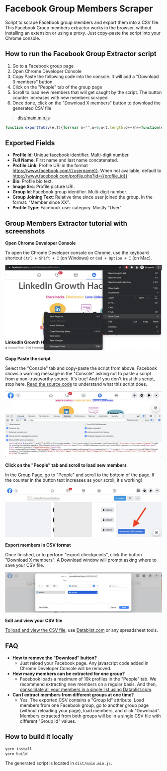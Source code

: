 # Facebook Group Members Scraper

Script to scrape Facebook group members and export them into a CSV file. This Facebook Group members extractor works in the browser, without installing an extension or using a proxy. Just copy-paste the script into your Chrome console.

## How to run the Facebook Group Extractor script

 1. Go to a Facebook group page
 1. Open Chrome Developer Console
 1. Copy Paste the following code into the console. It will add a "Download 0 members" button
 1. Click on the "People" tab of the group page
 1. Scroll to load new members that will get caught by the script. The button counter increases with new members scraped.
 1. Once done, click on the "Download X members" button to download the generated CSV file

> [dist/main.min.js](dist/main.min.js)

```javascript
function exportToCsv(e,t){for(var n="",o=0;o<t.length;o++)n+=function(e){for(var t="",n=0;n<e.length;n++){var o=null===e[n]||void 0===e[n]?"":e[n].toString(),o=(o=e[n]instanceof Date?e[n].toLocaleString():o).replace(/"/g,'""');0<n&&(t+=","),t+=o=0<=o.search(/("|,|\n)/g)?'"'+o+'"':o}return t+"\n"}(t[o]);var i=new Blob([n],{type:"text/csv;charset=utf-8;"}),r=document.createElement("a");void 0!==r.download&&(i=URL.createObjectURL(i),r.setAttribute("href",i),r.setAttribute("download",e),document.body.appendChild(r),r.click(),document.body.removeChild(r))}function buildCTABtn(){var e=document.createElement("div"),t=(e.setAttribute("style",["position: fixed;","top: 0;","left: 0;","z-index: 10;","width: 100%;","height: 100%;","pointer-events: none;"].join("")),document.createElement("div")),n=(t.setAttribute("style",["position: absolute;","bottom: 30px;","right: 130px;","color: white;","min-width: 150px;","background: var(--primary-button-background);","border-radius: var(--button-corner-radius);","padding: 0px 12px;","cursor: pointer;","font-weight:600;","font-size:15px;","display: inline-flex;","pointer-events: auto;","height: 36px;","align-items: center;","justify-content: center;"].join("")),document.createTextNode("Download ")),o=document.createElement("span"),i=(o.setAttribute("id","fb-group-scraper-number-tracker"),o.textContent="0",document.createTextNode(" members"));return t.appendChild(n),t.appendChild(o),t.appendChild(i),t.addEventListener("click",function(){var e=(new Date).toISOString();exportToCsv("groupMemberExport-".concat(e,".csv"),window.members_list)}),e.appendChild(t),document.body.appendChild(e),e}function parseResponse(e){var t,n;try{t=JSON.parse(e)}catch(e){return void console.error("Fail to parse API response",e)}if(null!==(e=null==t?void 0:t.data)&&void 0!==e&&e.group)o=t.data.group;else{if("Group"!==(null===(e=null===(e=null==t?void 0:t.data)||void 0===e?void 0:e.node)||void 0===e?void 0:e.__typename))return;o=t.data.node}if(null!==(e=null==o?void 0:o.new_members)&&void 0!==e&&e.edges)n=o.new_members.edges;else{if(null===(t=null==o?void 0:o.new_forum_members)||void 0===t||!t.edges)return;n=o.new_forum_members.edges}var e=n.map(function(e){var t=e.node,n=t.id,o=t.name,i=t.bio_text,r=t.url,d=t.profile_picture,t=t.__isProfile,l=(null===(l=null==e?void 0:e.join_status_text)||void 0===l?void 0:l.text)||(null===(l=null===(l=null==e?void 0:e.membership)||void 0===l?void 0:l.join_status_text)||void 0===l?void 0:l.text),e=null===(e=e.node.group_membership)||void 0===e?void 0:e.associated_group.id;return[n,o,r,(null==i?void 0:i.text)||"",(null==d?void 0:d.uri)||"",e,l||"",t]}),o=((t=window.members_list).push.apply(t,e),document.getElementById("fb-group-scraper-number-tracker"));o&&(o.textContent=window.members_list.length.toString())}function main(){buildCTABtn();var e=XMLHttpRequest.prototype.send;XMLHttpRequest.prototype.send=function(){this.addEventListener("readystatechange",function(){this.responseURL.includes("/api/graphql/")&&4===this.readyState&&parseResponse(this.responseText)},!1),e.apply(this,arguments)}}window.members_list=window.members_list||[["Profile Id","Full Name","ProfileLink","Bio","Image Src","Groupe Id","Group Joining Text","Profile Type"]],main();
```


## Exported Fields

- **Profile Id**: Unique facebook identifier. Multi-digit number.
- **Full Name**: First name and last name concatenated.
- **Profile Link**: Profile URI in the format https://www.facebook.com/{{username}}. When not available, default to https://www.facebook.com/profile.php?id={{profile_id}}
- **Bio**: Profile bio text.
- **Image Src**: Profile picture URI.
- **Group Id**: Facebook group identifier. Multi-digit number.
- **Group Joining Text**: Relative time since user joined the group. In the format: "Member since XX".
- **Profile Type**: Facebook user category. Mostly "User".


## Group Members Extractor tutorial with screenshots

**Open Chrome Developer Console**

To open the Chrome Developer console on Chrome, use the keyboard shortcut `Ctrl + Shift + I` (on Windows) or `Cmd + Option + I` (on Mac).

![Developer Tools](statics/open-developer-tools.png)





**Copy Paste the script**

Select the "Console" tab and copy-paste the script from above. Facebook shows a warning message in the "Console" asking not to  paste a script from a non-trustworthy source. It's true! And if you don't trust this script, stop here. [Read the source code](main.ts) to understand what this script does.

![Paste the script](statics/copy-paster-script.png)





**Click on the "People" tab and scroll to load new members**

In the Group Page, go to "People" and scroll to the bottom of the page. If the counter in the button text increases as your scroll, it's working!

![Scroll](statics/facebook-group-members-download.png)



**Export members in CSV format**

Once finished, or to perform "export checkpoints", click the button "Download X members". A Download window will prompt asking where to save your CSV file.

![Download CSV](statics/export-members-to-csv.png)





**Edit and view your CSV file**

[To load and view the CSV file](https://www.datablist.com/csv-editor), use [Datablist.com](https://www.datablist.com/) or any spreadsheet tools.




## FAQ

- **How to remove the "Download" button?**
    - Just reload your Facebook page. Any javascript code added in Chrome Developer Console will be removed.
- **How many members can be extracted for one group?**
    - Facebook loads a maximum of 10k profiles in the "People" tab. We recommend extracting new members on a regular basis. And then, [consolidate all your members in a single list using Datablist.com](https://www.datablist.com).
- **Can I extract members from different groups at one time?**
    - Yes. The exported CSV contains a "Group Id" attribute. Load members from one Facebook group, go to another group page (without reloading your page), load members, and click "Download". Members extracted from both groups will be in a single CSV file with different "Group Id" values.



## How to build it locally

```
yarn install
yarn build
```



The generated script is located in `dist/main.min.js`.
